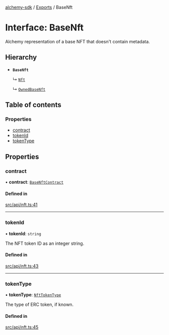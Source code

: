 [alchemy-sdk](../README.md) / [Exports](../modules.md) / BaseNft

# Interface: BaseNft

Alchemy representation of a base NFT that doesn't contain metadata.

## Hierarchy

- **`BaseNft`**

  ↳ [`Nft`](Nft.md)

  ↳ [`OwnedBaseNft`](OwnedBaseNft.md)

## Table of contents

### Properties

- [contract](BaseNft.md#contract)
- [tokenId](BaseNft.md#tokenid)
- [tokenType](BaseNft.md#tokentype)

## Properties

### contract

• **contract**: [`BaseNftContract`](BaseNftContract.md)

#### Defined in

[src/api/nft.ts:41](https://github.com/alchemyplatform/alchemy-sdk-js/blob/3091a11/src/api/nft.ts#L41)

___

### tokenId

• **tokenId**: `string`

The NFT token ID as an integer string.

#### Defined in

[src/api/nft.ts:43](https://github.com/alchemyplatform/alchemy-sdk-js/blob/3091a11/src/api/nft.ts#L43)

___

### tokenType

• **tokenType**: [`NftTokenType`](../enums/NftTokenType.md)

The type of ERC token, if known.

#### Defined in

[src/api/nft.ts:45](https://github.com/alchemyplatform/alchemy-sdk-js/blob/3091a11/src/api/nft.ts#L45)
